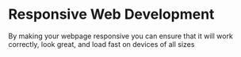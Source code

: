 # Responsive Web Development

By making your webpage responsive you can ensure that it will work correctly, look great, and load fast on devices of all sizes
